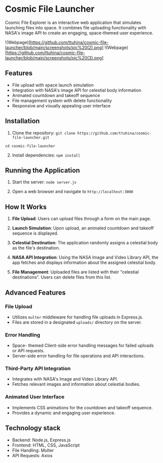 # Cosmic File Launcher

Cosmic File Explorer is an interactive web application that simulates launching files into space. It combines file uploading functionality with NASA's image API to create an engaging, space-themed user experience.

!(Webpage)[https://github.com/ttuhina/cosmic-file-launcher/blob/main/screenshots/pic%20(2).png]
!(Webpage)[https://github.com/ttuhina/cosmic-file-launcher/blob/main/screenshots/pic%20(3).png]

## Features

- File upload with space launch simulation
- Integration with NASA's image API for celestial body information
- Animated countdown and takeoff sequence
- File management system with delete functionality
- Responsive and visually appealing user interface

## Installation

1. Clone the repository: `git clone https://github.com/ttuhina/cosmic-file-launcher.git`

`cd cosmic-file-launcher`

2. Install dependencies: `npm install`

## Running the Application

1. Start the server: `node server.js`

2. Open a web browser and navigate to `http://localhost:3000`

## How It Works

1. **File Upload**: Users can upload files through a form on the main page.

2. **Launch Simulation**: Upon upload, an animated countdown and takeoff sequence is displayed.

3. **Celestial Destination**: The application randomly assigns a celestial body as the file's destination.

4. **NASA API Integration**: Using the NASA Image and Video Library API, the app fetches and displays information about the assigned celestial body.

5. **File Management**: Uploaded files are listed with their "celestial destinations". Users can delete files from this list.

## Advanced Features

### File Upload

- Utilizes `multer` middleware for handling file uploads in Express.js.
- Files are stored in a designated `uploads/` directory on the server.

### Error Handling

- Space- themed Client-side error handling messages for failed uploads or API requests.
- Server-side error handling for file operations and API interactions.

### Third-Party API Integration

- Integrates with NASA's Image and Video Library API.
- Fetches relevant images and information about celestial bodies.

### Animated User Interface

- Implements CSS animations for the countdown and takeoff sequence.
- Provides a dynamic and engaging user experience.

## Technology stack

- Backend: Node.js, Express.js
- Frontend: HTML, CSS, JavaScript
- File Handling: Multer
- API Requests: Axios
